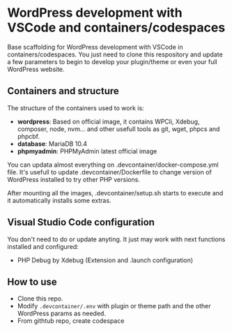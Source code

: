# WordPress development with VSCode and containers/codespaces 


Base scaffolding for WordPress development with VSCode in containers/codespaces. You just need to clone this respository and update a few parameters to begin to develop your plugin/theme or even your full WordPress website.


## Containers and structure

The structure of the containers used to work is:

 - **wordpress**: Based on official image, it contains WPCli, Xdebug, composer, node, nvm... and other usefull tools as git, wget, phpcs and phpcbf.
 - **database**: MariaDB 10.4
 - **phpmyadmin**: PHPMyAdmin latest official image

You can updata almost everything on .devcontainer/docker-compose.yml file. It's usefull to update .devcontainer/Dockerfile to change version of WordPress installed to try other PHP versions.

After mounting all the images, .devcontainer/setup.sh starts to execute and it automatically installs some extras.

## Visual Studio Code configuration

You don't need to do or update anyting. It just may work with next functions installed and configured:

 - PHP Debug by Xdebug (Extension and .launch configuration)

## How to use

- Clone this repo.
- Modify `.devcontainer/.env` with plugin or theme path and the other WordPress params as needed.
- From githtub repo, create codespace
